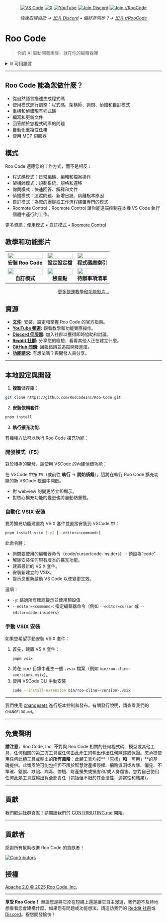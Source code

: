 <p align="center">
  <a href="https://marketplace.visualstudio.com/items?itemName=RooVeterinaryInc.roo-cline"><img src="https://img.shields.io/visual-studio-marketplace/v/RooVeterinaryInc.roo-cline.svg?label=VS%20Code&color=%23007ACC&style=flat&logo=visualstudiocode&logoColor=white" alt="VS Code"></a>
  <a href="https://x.com/roo_code"><img src="https://img.shields.io/badge/roo_code-000000?style=flat&logo=x&logoColor=white" alt="X"></a>
  <a href="https://youtube.com/@roocodeyt?feature=shared"><img src="https://img.shields.io/badge/YouTube-FF0000?style=flat&logo=youtube&logoColor=white" alt="YouTube"></a>
  <a href="https://discord.gg/roocode"><img src="https://img.shields.io/badge/Join%20Discord-5865F2?style=flat&logo=discord&logoColor=white" alt="Join Discord"></a>
  <a href="https://www.reddit.com/r/RooCode/"><img src="https://img.shields.io/badge/Join%20r%2FRooCode-FF4500?style=flat&logo=reddit&logoColor=white" alt="Join r/RooCode"></a>
</p>
<p align="center">
  <em>快速取得協助 → <a href="https://discord.gg/roocode">加入 Discord</a> • 偏好非同步？→ <a href="https://www.reddit.com/r/RooCode/">加入 r/RooCode</a></em>
</p>

# Roo Code

> 你的 AI 驅動開發團隊，就在你的編輯器裡

<details>
  <summary>🌐 可用語言</summary>

- [English](../../README.md)
- [Català](../ca/README.md)
- [Deutsch](../de/README.md)
- [Español](../es/README.md)
- [Français](../fr/README.md)
- [हिंदी](../hi/README.md)
- [Bahasa Indonesia](../id/README.md)
- [Italiano](../it/README.md)
- [日本語](../ja/README.md)
- [한국어](../ko/README.md)
- [Nederlands](../nl/README.md)
- [Polski](../pl/README.md)
- [Português (BR)](../pt-BR/README.md)
- [Русский](../ru/README.md)
- [Türkçe](../tr/README.md)
- [Tiếng Việt](../vi/README.md)
- [简体中文](../zh-CN/README.md)
- [繁體中文](../zh-TW/README.md)
- ...
    </details>

---

## Roo Code 能為您做什麼？

- 從自然語言描述生成程式碼
- 使用模式進行調整：程式碼、架構師、詢問、偵錯和自訂模式
- 重構和偵錯現有程式碼
- 編寫和更新文件
- 回答關於您程式碼庫的問題
- 自動化重複性任務
- 使用 MCP 伺服器

## 模式

Roo Code 適應您的工作方式，而不是相反：

- 程式碼模式：日常編碼、編輯和檔案操作
- 架構師模式：規劃系統、規格和遷移
- 詢問模式：快速回答、解釋和文件
- 偵錯模式：追蹤問題、新增日誌、隔離根本原因
- 自訂模式：為您的團隊或工作流程建置專門的模式
- Roomote Control：Roomote Control 讓你能遠端控制在本機 VS Code 執行個體中運行的工作。

更多資訊：[使用模式](https://docs.roocode.com/basic-usage/using-modes) • [自訂模式](https://docs.roocode.com/advanced-usage/custom-modes) • [Roomote Control](https://docs.roocode.com/roo-code-cloud/roomote-control)

## 教學和功能影片

<div align="center">

|                                                                                                                                                                     |                                                                                                                                                                  |                                                                                                                                                                    |
| :-----------------------------------------------------------------------------------------------------------------------------------------------------------------: | :--------------------------------------------------------------------------------------------------------------------------------------------------------------: | :----------------------------------------------------------------------------------------------------------------------------------------------------------------: |
| <a href="https://www.youtube.com/watch?v=Mcq3r1EPZ-4"><img src="https://img.youtube.com/vi/Mcq3r1EPZ-4/maxresdefault.jpg" width="100%"></a><br><b>安裝 Roo Code</b> | <a href="https://www.youtube.com/watch?v=eEJErgZBqLE"><img src="https://img.youtube.com/vi/eEJErgZBqLE/maxresdefault.jpg" width="100%"></a><br><b>設定設定檔</b> | <a href="https://www.youtube.com/watch?v=r1bpod1VWhg"><img src="https://img.youtube.com/vi/r1bpod1VWhg/maxresdefault.jpg" width="100%"></a><br><b>程式碼庫索引</b> |
|   <a href="https://www.youtube.com/watch?v=qgqceCuhlRA"><img src="https://img.youtube.com/vi/qgqceCuhlRA/maxresdefault.jpg" width="100%"></a><br><b>自訂模式</b>    |   <a href="https://www.youtube.com/watch?v=Ho30nyY332E"><img src="https://img.youtube.com/vi/Ho30nyY332E/maxresdefault.jpg" width="100%"></a><br><b>檢查點</b>   | <a href="https://www.youtube.com/watch?v=6h5vB9PpoPk"><img src="https://img.youtube.com/vi/6h5vB9PpoPk/maxresdefault.jpg" width="100%"></a><br><b>待辦事項清單</b> |

</div>
<p align="center">
<a href="https://docs.roocode.com/tutorial-videos">更多快速教學和功能影片...</a>
</p>

## 資源

- **[文件](https://docs.roocode.com):** 安裝、設定和掌握 Roo Code 的官方指南。
- **[YouTube 頻道](https://youtube.com/@roocodeyt?feature=shared):** 觀看教學和功能實際操作。
- **[Discord 伺服器](https://discord.gg/roocode):** 加入社群以獲得即時協助和討論。
- **[Reddit 社群](https://www.reddit.com/r/RooCode):** 分享您的經驗，看看其他人正在建立什麼。
- **[GitHub 問題](https://github.com/RooCodeInc/Roo-Code/issues):** 回報錯誤並追蹤開發進度。
- **[功能請求](https://github.com/RooCodeInc/Roo-Code/discussions/categories/feature-requests?discussions_q=is%3Aopen+category%3A%22Feature+Requests%22+sort%3Atop):** 有想法嗎？與開發人員分享。

---

## 本地設定與開發

1. **複製**儲存庫：

```sh
git clone https://github.com/RooCodeInc/Roo-Code.git
```

2. **安裝依賴套件**:

```sh
pnpm install
```

3. **執行擴充功能**:

有幾種方法可以執行 Roo Code 擴充功能：

### 開發模式（F5）

對於積極的開發，請使用 VSCode 的內建偵錯功能：

在 VSCode 中按 `F5`（或前往 **執行** → **開始偵錯**）。這將在執行 Roo Code 擴充功能的新 VSCode 視窗中開啟。

- 對 webview 的變更將立即顯示。
- 對核心擴充功能的變更也將自動熱重載。

### 自動化 VSIX 安裝

要將擴充功能建置為 VSIX 套件並直接安裝到 VSCode 中：

```sh
pnpm install:vsix [-y] [--editor=<command>]
```

此命令將：

- 詢問要使用的編輯器命令（code/cursor/code-insiders） - 預設為“code”
- 解除安裝任何現有版本的擴充功能。
- 建置最新的 VSIX 套件。
- 安裝新建立的 VSIX。
- 提示您重新啟動 VS Code 以使變更生效。

選項：

- `-y`: 跳過所有確認提示並使用預設值
- `--editor=<command>`: 指定編輯器命令（例如 `--editor=cursor` 或 `--editor=code-insiders`）

### 手動 VSIX 安裝

如果您希望手動安裝 VSIX 套件：

1.  首先，建置 VSIX 套件：
    ```sh
    pnpm vsix
    ```
2.  將在 `bin/` 目錄中產生一個 `.vsix` 檔案（例如 `bin/roo-cline-<version>.vsix`）。
3.  使用 VSCode CLI 手動安裝
    ```sh
    code --install-extension bin/roo-cline-<version>.vsix
    ```

---

我們使用 [changesets](https://github.com/changesets/changesets) 進行版本控制和發布。有關發行說明，請查看我們的 `CHANGELOG.md`。

---

## 免責聲明

**請注意**，Roo Code, Inc. **不**對與 Roo Code 相關的任何程式碼、模型或其他工具、任何相關的第三方工具或任何由此產生的輸出作出任何陳述或保證。您承擔使用任何此類工具或輸出的**所有風險**；此類工具均按**「原樣」**和**「可用」**的基礎提供。此類風險可能包括但不限於智慧財產權侵權、網路漏洞或攻擊、偏見、不準確、錯誤、缺陷、病毒、停機、財產損失或損害和/或人身傷害。您對自己使用任何此類工具或輸出負全部責任（包括但不限於其合法性、適當性和結果）。

---

## 貢獻

我們歡迎社群貢獻！請閱讀我們的 [CONTRIBUTING.md](CONTRIBUTING.md) 開始。

---

## 貢獻者

感謝所有幫助改進 Roo Code 的貢獻者！

<!-- START CONTRIBUTORS SECTION - AUTO-GENERATED, DO NOT EDIT MANUALLY -->

[![Contributors](https://contrib.rocks/image?repo=RooCodeInc/roo-code&max=120&columns=12&cacheBust=0000000000)](https://github.com/RooCodeInc/roo-code/graphs/contributors)

<!-- END CONTRIBUTORS SECTION -->

## 授權

[Apache 2.0 © 2025 Roo Code, Inc.](../../LICENSE)

---

**享受 Roo Code！** 無論您是將它拴在短繩上還是讓它自主漫遊，我們迫不及待地想看看您會建構什麼。如果您有問題或功能想法，請造訪我們的 [Reddit 社群](https://www.reddit.com/r/RooCode/)或 [Discord](https://discord.gg/roocode)。祝您開發愉快！

